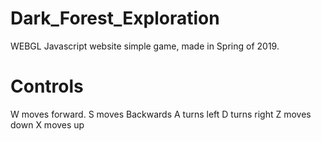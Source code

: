 # Dark_Forest_Exploration

WEBGL Javascript website simple game, made in Spring of 2019.

# Controls

W moves forward.
S moves Backwards
A turns left
D turns right
Z moves down
X moves up
